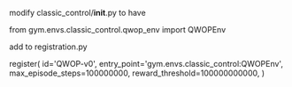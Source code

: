 
modify classic_control/__init__.py to have

from gym.envs.classic_control.qwop_env import QWOPEnv

add to registration.py

register(
    id='QWOP-v0',
    entry_point='gym.envs.classic_control:QWOPEnv',
    max_episode_steps=100000000,
    reward_threshold=100000000000,
)